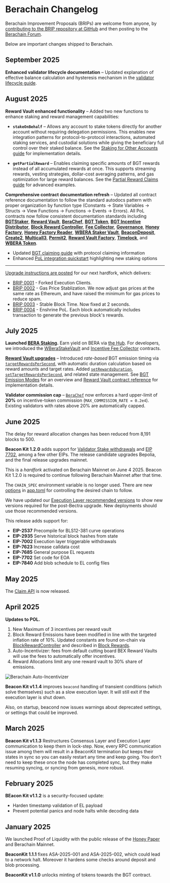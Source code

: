 # Berachain Changelog

Berachain Improvement Proposals (BRIPs) are welcome from anyone, by [contributing to the BRIP repository at GitHub](https://github.com/berachain/BRIPs/tree/main) and then posting to the [Berachain Forum](https://hub.forum.berachain.com/c/brips/9).

Below are important changes shipped to Berachain.

## September 2025

**Enhanced validator lifecycle documentation** – Updated explanation of effective balance calculation and hysteresis mechanism in the [validator lifecycle guide](/nodes/validator-lifecycle).

## August 2025

**Reward Vault enhanced functionality** – Added two new functions to enhance staking and reward management capabilities:

- **`stakeOnBehalf`** – Allows any account to stake tokens directly for another account without requiring delegation permissions. This enables new integration patterns for protocol-to-protocol interactions, automated staking services, and custodial solutions while giving the beneficiary full control over their staked balance. See the [Staking for Other Accounts guide](/developers/guides/staking-for-other-accounts) for implementation details.

- **`getPartialReward`** – Enables claiming specific amounts of BGT rewards instead of all accumulated rewards at once. This supports streaming rewards, vesting strategies, dollar-cost averaging patterns, and gas optimization for large reward balances. See the [Partial Reward Claims guide](/developers/guides/partial-reward-claims) for advanced examples.



**Comprehensive contract documentation refresh** – Updated all contract reference documentation to follow the standard autodocs pattern with proper organization by function type (Constants → State Variables → Structs → View Functions → Functions → Events → Errors). All PoL contracts now follow consistent documentation standards including **[BGTStaker](/developers/contracts/bgt-staker)**, **[Reward Vault](/developers/contracts/reward-vault)**, **[BeraChef](/developers/contracts/berachef)**, **[BGT Token](/developers/contracts/bgt-token)**, **[BGT Incentive Distributor](/developers/contracts/bgtincentivedistributor)**, **[Block Reward Controller](/developers/contracts/block-reward-controller)**, **[Fee Collector](/developers/contracts/fee-collector)**, **[Governance](/developers/contracts/governance)**, **[Honey Factory](/developers/contracts/honey-factory)**, **[Honey Factory Reader](/developers/contracts/honey-factory-reader)**, **[WBERA Staker Vault](/developers/contracts/wbera-staker-vault)**, **[BeaconDeposit](/developers/contracts/beacondeposit)**, **[Create2](/developers/contracts/create2)**, **[Multicall3](/developers/contracts/multicall3)**, **[Permit2](/developers/contracts/permit2)**, **[Reward Vault Factory](/developers/contracts/reward-vault-factory)**, **[Timelock](/developers/contracts/timelock)**, and **[WBERA Token](/developers/contracts/wbera-token)**.
- Updated [BGT claiming guide](/learn/guides/claim-bgt) with protocol claiming information
- Enhanced [PoL integration quickstart](/developers/quickstart/pol-integration) highlighting new staking options

---

[Upgrade instructions are posted](/nodes/guides/august-2025-upgrade) for our next hardfork, which delivers:
* [BRIP 0001](https://github.com/berachain/brips/blob/main/meta/BRIP-0001.md) - Forked Execution Clients.
* [BRIP 0002](https://github.com/berachain/brips/blob/main/meta/BRIP-0002.md) - Gas Price Stablization. We now adjust gas prices at the same rate as Ethereum, and have raised the minimum for gas prices to reduce spam. 
* [BRIP 0003](https://github.com/berachain/brips/blob/main/meta/BRIP-0003.md) - Stable Block Time. Now fixed at 2 seconds.
* [BRIP 0004](https://github.com/berachain/brips/blob/main/meta/BRIP-0004.md) - Enshrine PoL. Each block automatically includes transaction to generate the previous block's rewards.

## July 2025

**Launched [BERA Staking](https://docs.berachain.com/learn/guides/bera-staking).**  Earn yield on BERA via [the Hub](http://hub.berachain.com/stake/). For developers, we introduced the [WBeraStakeVault](https://docs.berachain.com/developers/contracts/wbera-staker-vault) and [Incentive Fee Collector](https://docs.berachain.com/developers/contracts/bgt-incentive-fee-collector) contracts.

**[Reward Vault upgrades](/developers/contracts/reward-vault)** – Introduced _rate-based_ BGT emission timing via [`targetRewardsPerSecond`](/developers/contracts/reward-vault#targetrewardspersecond), with automatic duration calculation based on reward amounts and target rates. Added [`setRewardsDuration`](/developers/contracts/reward-vault#setrewardsduration), [`setTargetRewardsPerSecond`](/developers/contracts/reward-vault#settargetrewardspersecond), and related state management. See [BGT Emission Modes](/learn/pol/rewardvaults#bgt-emission-modes) for an overview and [Reward Vault contract reference](/developers/contracts/reward-vault) for implementation details.

**Validator commission cap** – [`BeraChef`](/developers/contracts/berachef) now enforces a hard upper-limit of **20%** on incentive-token commission (`MAX_COMMISSION_RATE = 0.2e4`). Existing validators with rates above 20% are automatically capped.

## June 2025

The delay for reward allocation changes has been reduced from 8,191 blocks to 500.

**Beacon Kit 1.2.0** adds support for [Validator Stake withdrawals](https://docs.berachain.com/nodes/guides/withdraw-stake) and [EIP 7702](/developers/guides/eip7702-basics), among a few other EIPs. The release candidate upgrades Bepolia, and the final release upgrades mainnet.

This is a *hardfork* activated on Berachain Mainnet on June 4 2025. Beacon Kit 1.2.0 is required to continue following Berachain Mainnet after that time.

The `CHAIN_SPEC` environment variable is no longer used. There are new [options](/beacon-kit/configuration#beaconkit-configuration) in [app.toml](https://github.com/berachain/beacon-kit/blob/main/testing/networks/80069/app.toml#L117) for controlling the desired chain to follow. 

We have updated our [Execution Layer recommended versions](/nodes/evm-execution) to show new versions required for the post-Bectra upgrade. New deployments should use those recommended versions.

This release adds support for:
* **EIP-2537** Precompile for BLS12-381 curve operations
* **EIP-2935** Serve historical block hashes from state
* **EIP-7002** Execution layer triggerable withdrawals
* **EIP-7623** Increase calldata cost
* **EIP-7685** General purpose EL requests
* **EIP-7702** Set code for EOA 
* **EIP-7840** Add blob schedule to EL config files

## May 2025

The [Claim API](/developers/claim-api) is now released.

## April 2025

**Updates to POL.**
1. New Maximum of 3 incentives per reward vault
2. Block Reward Emissions have been modified in line with the targeted inflation rate of 10%. Updated constants are found on-chain via [BlockRewardController](https://berascan.com/address/0x1AE7dD7AE06F6C58B4524d9c1f816094B1bcCD8e) and described in [Block Rewards](/learn/pol/blockrewards).
3. Auto-Incentivizer: fees from default cutting board BEX Reward Vaults will use the fees to automatically offer incentives.
4. Reward Allocations limit any one reward vault to 30% share of emissions.

![Berachain Auto-Incentivizer](/assets/auto-incentivizer.png)

**Beacon Kit v1.1.4** improves `beacond` handling of transient conditions (which solve themselves) such as a slow execution layer. It will still exit if the execution layer is shut down.

Also, on startup, beacond now issues warnings about deprecated settings, or settings that could be improved.

## March 2025

**Beacon Kit v1.1.3** Restructures Consensus Layer and Execution Layer communication to keep them in lock-step. Now, every RPC communication issue among them will result in a BeaconKit termination *but* keeps their states in sync so you can easily restart any time and keep going. You don't need to keep these once the node has completed sync, but they make resuming syncing, or syncing from genesis, more robust.

## February 2025

**BEacon Kit v1.1.2** is a security-focused update:
* Harden timestamp validation of EL payload
* Prevent potential panics and node halts while decoding data

## January 2025

We launched Proof of Liquidity with the public release of the [Honey Paper](https://honeypaper.berachain.com/) and Berachain Mainnet.

**BeaconKit 1.1.1** fixes ASA-2025-001 and ASA-2025-002, which could lead to a network halt. Moreover it hardens some checks around deposit and blob processing.

**BeaconKit v1.1.0** unlocks minting of tokens towards the BGT contract.
